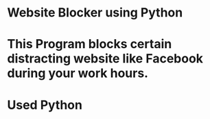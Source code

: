 # Website Blocker using Python
# This Program blocks certain distracting website like Facebook during your work hours.
# Used Python
